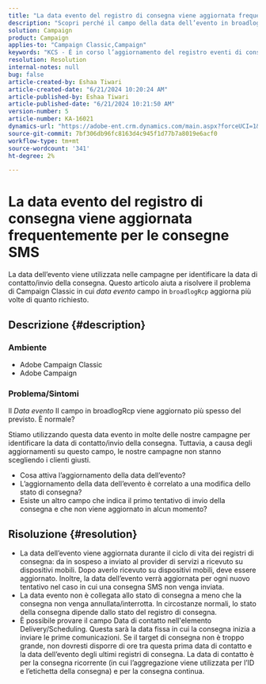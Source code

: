 ```yaml
---
title: "La data evento del registro di consegna viene aggiornata frequentemente per le consegne SMS"
description: "Scopri perché il campo della data dell’evento in broadlogRcp viene aggiornato così frequentemente, impedendo alle campagne di scegliere i clienti giusti."
solution: Campaign
product: Campaign
applies-to: "Campaign Classic,Campaign"
keywords: "KCS - È in corso l’aggiornamento del registro eventi di consegna per le consegne SMS."
resolution: Resolution
internal-notes: null
bug: false
article-created-by: Eshaa Tiwari
article-created-date: "6/21/2024 10:20:24 AM"
article-published-by: Eshaa Tiwari
article-published-date: "6/21/2024 10:21:50 AM"
version-number: 5
article-number: KA-16021
dynamics-url: "https://adobe-ent.crm.dynamics.com/main.aspx?forceUCI=1&pagetype=entityrecord&etn=knowledgearticle&id=a86640da-b72f-ef11-840a-6045bd029b18"
source-git-commit: 7bf306db96fc8163d4c945f1d77b7a8019e6acf0
workflow-type: tm+mt
source-wordcount: '341'
ht-degree: 2%

---
```


# La data evento del registro di consegna viene aggiornata frequentemente per le consegne SMS


La data dell’evento viene utilizzata nelle campagne per identificare la data di contatto/invio della consegna. Questo articolo aiuta a risolvere il problema di Campaign Classic in cui *data evento* campo in `broadlogRcp` aggiorna più volte di quanto richiesto.

## Descrizione {#description}


### <b>Ambiente</b>

- Adobe Campaign Classic
- Adobe Campaign


### <b>Problema/Sintomi</b>

Il *Data evento* Il campo in broadlogRcp viene aggiornato più spesso del previsto. È normale?

Stiamo utilizzando questa data evento in molte delle nostre campagne per identificare la data di contatto/invio della consegna. Tuttavia, a causa degli aggiornamenti su questo campo, le nostre campagne non stanno scegliendo i clienti giusti.

- Cosa attiva l’aggiornamento della data dell’evento?
- L’aggiornamento della data dell’evento è correlato a una modifica dello stato di consegna?
- Esiste un altro campo che indica il primo tentativo di invio della consegna e che non viene aggiornato in alcun momento?





## Risoluzione {#resolution}


- La data dell’evento viene aggiornata durante il ciclo di vita dei registri di consegna: da in sospeso a inviato al provider di servizi a ricevuto su dispositivi mobili. Dopo averlo ricevuto su dispositivi mobili, deve essere aggiornato. Inoltre, la data dell’evento verrà aggiornata per ogni nuovo tentativo nel caso in cui una consegna SMS non venga inviata.
- La data evento non è collegata allo stato di consegna a meno che la consegna non venga annullata/interrotta. In circostanze normali, lo stato della consegna dipende dallo stato del registro di consegna.
- È possibile provare il campo Data di contatto nell&#39;elemento Delivery/Scheduling. Questa sarà la data fissa in cui la consegna inizia a inviare le prime comunicazioni. Se il target di consegna non è troppo grande, non dovresti disporre di ore tra questa prima data di contatto e la data dell’evento degli ultimi registri di consegna. La data di contatto è per la consegna ricorrente (in cui l’aggregazione viene utilizzata per l’ID e l’etichetta della consegna) e per la consegna continua.

